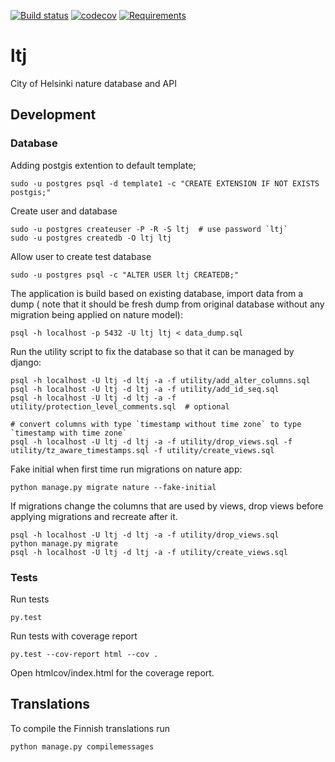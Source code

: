[![Build status](https://travis-ci.org/City-of-Helsinki/ltj.svg?branch=master)](https://travis-ci.org/City-of-Helsinki/ltj)
[![codecov](https://codecov.io/gh/City-of-Helsinki/ltj/branch/master/graph/badge.svg)](https://codecov.io/gh/City-of-Helsinki/ltj)
[![Requirements](https://requires.io/github/City-of-Helsinki/ltj/requirements.svg?branch=master)](https://requires.io/github/City-of-Helsinki/ltj/requirements/?branch=master)

# ltj
City of Helsinki nature database and API


## Development

### Database

Adding postgis extention to default template;

    sudo -u postgres psql -d template1 -c "CREATE EXTENSION IF NOT EXISTS postgis;"

Create user and database

    sudo -u postgres createuser -P -R -S ltj  # use password `ltj`
    sudo -u postgres createdb -O ltj ltj
   
Allow user to create test database

    sudo -u postgres psql -c "ALTER USER ltj CREATEDB;"
    
The application is build based on existing database, import data from a dump (
note that it should be fresh dump from original database without any migration
being applied on nature model):

    psql -h localhost -p 5432 -U ltj ltj < data_dump.sql
    
Run the utility script to fix the database so that it can be managed by django:

    psql -h localhost -U ltj -d ltj -a -f utility/add_alter_columns.sql
    psql -h localhost -U ltj -d ltj -a -f utility/add_id_seq.sql
    psql -h localhost -U ltj -d ltj -a -f utility/protection_level_comments.sql  # optional

    # convert columns with type `timestamp without time zone` to type `timestamp with time zone`
    psql -h localhost -U ltj -d ltj -a -f utility/drop_views.sql -f utility/tz_aware_timestamps.sql -f utility/create_views.sql

Fake initial when first time run migrations on nature app:
    
    python manage.py migrate nature --fake-initial

If migrations change the columns that are used by views, drop views before applying migrations and recreate after it.

    psql -h localhost -U ltj -d ltj -a -f utility/drop_views.sql
    python manage.py migrate
    psql -h localhost -U ltj -d ltj -a -f utility/create_views.sql

### Tests

Run tests

    py.test

Run tests with coverage report

    py.test --cov-report html --cov .
    
Open htmlcov/index.html for the coverage report.


## Translations

To compile the Finnish translations run

    python manage.py compilemessages
